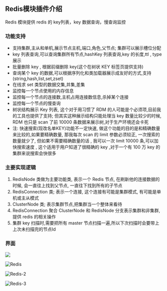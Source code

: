 ## Redis模块插件介绍 

Redis 模块提供 redis 的 key列表，key 数据查询，慢查询监控

### 功能支持

* 支持集群,主从和单机,展示节点主机,端口,角色,父节点; 集群可以展示槽位分配 
* key 列表查询,可以查询集群所有节点,hashKey 列表查询,key 的长度,ttl , type 展示
* 批量删除 key , 根据前缀删除 key(这个在树状 KEY 标签页提供支持)
* 查询某个 key 的数据,可以根据序列化和类加载器展示成友好的方式,支持(string,hash,list,set,zset)
* 在线求 set 类型的数据交集,并集,差集
* 监控每一个节点使用的内存信息
* 监控每一个节点的连接数,主机占用连接数信息,杀掉某个连接
* 监控每一个节点的慢查询
* 树状结构展示 Key 列表, 这个对于用习惯了 RDM 的人可能是个必须项,目前我的工具也提供了支持; 但其实这种展示结构只能处理当 key 数量比较少的时候, RDM 也只是 scan 了前 10000 条数据来展示树,对于生产环境还会卡死
* 注: 快速搜索(现改名单KEY)功能不一定快速, 做这个功能的目的是和精确数量来比较的,如果要精确数量,
那我每次 scan 的 limit 参数必须较正, 一次搜索的数量就少了, 但如果不需要精确数量的话 , 我可以一次 limit 10000 条,可以加快搜索速度 , 
这个适用于用户知道了很精确的 key ,对于一个有 100 万 key 的集群来说搜索会快很多

### 主要实现逻辑
1. RedisNode 类做为主要功能类, 表示一个 Redis 节点, 在刷新他的连接数据的时候, 会一直往上找到父节点, 一直往下找到所有的子节点
2. RedisConnection 类; 表示一个连接, 这个连接有可能是集群模式, 有可能是单机或主从模式
3. ClusterNode 类; 表示集群节点,把集群当一个整体来看待
4. RedisConnection 聚合 ClusterNode 和 RedisNode 分支表示集群和非集群,提供 redis 的相关操作
5. 集群 key 扫描时,需要把所有 master 节点扫描一遍,所以下次扫描时会要带上上次未扫描完的节点Id 

### 界面

![](images/redis分模块.png)

![Redis](../../../../images/Redis.png)

![Redis-2](../../../../images/Redis-2.png)

![Redis-3](../../../../images/Redis-3.png)